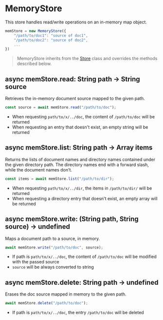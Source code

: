 MemoryStore
============================================================================
This store handles read/write operations on an in-memory map object.
```js
memStore = new MemoryStore({
    "/path/to/doc1": "source of doc1",
    "/path/to/doc2": "source of doc2",
    ...
})
```
> MemoryStore inherits from the [Store](./store.md) class and overrides the
> methods described below.
  
async memStore.read: String path -> String source
------------------------------------------------------------------------
Retrieves the in-memory document source mapped to the given path.
```js
const source = await memStore.read("/path/to/doc");
```
- When requesting `path/to/x/../doc`, the content of `/path/to/doc` will
  be returned
- When requesting an entry that doesn't exist, an empty string will be
  returned
  
async memStore.list: String path -> Array items
------------------------------------------------------------------------
Returns the lists of document names and directory names contained
under the given directory path. The directory names end with a forward
slash, while the document names don't.
```js
const items = await memStore.list("/path/to/dir");
```
- When requesting `path/to/x/../dir`, the items in `/path/to/dir/`
  will be returned
- When requesting a directory entry that doesn't exist, an empty array 
  will be returned
  
async memStore.write: (String path, String source) -> undefined
------------------------------------------------------------------------
Maps a document path to a source, in memory.
```js
await memStore.write("/path/to/doc", source);
```
- If path is `path/to/x/../doc`, the content of `/path/to/doc` will
  be modified with the passed source
- `source` will be always converted to string
  
async memStore.delete: String path -> undefined
------------------------------------------------------------------------
Erases the doc source mapped in memory to the given path.
```js
await memStore.delete("/path/to/doc");
```
- If path is `path/to/x/../doc`, the entry `/path/to/doc` will be deleted
  

